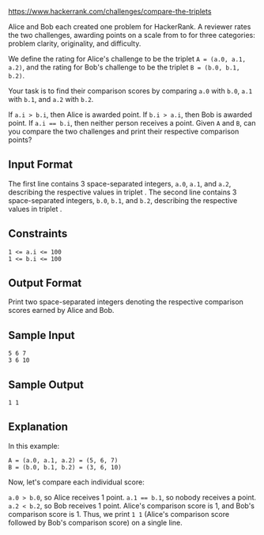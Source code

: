 https://www.hackerrank.com/challenges/compare-the-triplets

Alice and Bob each created one problem for HackerRank. A reviewer rates the two challenges, awarding points on a scale from  to  for three categories: problem clarity, originality, and difficulty.

We define the rating for Alice's challenge to be the triplet `A = (a.0, a.1, a.2)`, and the rating for Bob's challenge to be the triplet `B = (b.0, b.1, b.2)`.

Your task is to find their comparison scores by comparing `a.0` with `b.0`, `a.1` with `b.1`, and `a.2` with `b.2`.

If `a.i > b.i`, then Alice is awarded  point.
If `b.i > a.i`, then Bob is awarded  point.
If `a.i == b.i`, then neither person receives a point.
Given `A` and `B`, can you compare the two challenges and print their respective comparison points?

## Input Format

The first line contains 3 space-separated integers, `a.0`, `a.1`, and `a.2`, describing the respective values in triplet . 
The second line contains 3 space-separated integers, `b.0`, `b.1`, and `b.2`, describing the respective values in triplet .

## Constraints
```
1 <= a.i <= 100
1 <= b.i <= 100
```

## Output Format

Print two space-separated integers denoting the respective comparison scores earned by Alice and Bob.

## Sample Input
```
5 6 7
3 6 10
```
## Sample Output
```
1 1
``` 
## Explanation

In this example:
```
A = (a.0, a.1, a.2) = (5, 6, 7)
B = (b.0, b.1, b.2) = (3, 6, 10)
```

Now, let's compare each individual score:

`a.0 > b.0`, so Alice receives 1 point.
`a.1 == b.1`, so nobody receives a point.
`a.2 < b.2`, so Bob receives 1 point.
Alice's comparison score is 1, and Bob's comparison score is 1. Thus, we print `1 1` (Alice's comparison score followed by Bob's comparison score) on a single line.